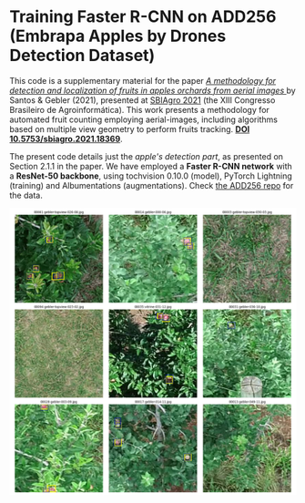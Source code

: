 # Training Faster R-CNN on ADD256 (Embrapa Apples by Drones Detection Dataset)

This code is a supplementary material for the paper *[A methodology for detection and localization of fruits in apples orchards from aerial images ](https://doi.org/10.5753/sbiagro.2021.18369)*
by Santos & Gebler (2021), presented at [SBIAgro 2021](https://eventos.unipampa.edu.br/sbiagro/) (the XIII Congresso Brasileiro de Agroinformática). 
This work presents a methodology for automated fruit counting employing aerial-images, including
algorithms based on multiple view geometry to perform fruits tracking. **[DOI 10.5753/sbiagro.2021.18369](https://doi.org/10.5753/sbiagro.2021.18369)**.

The present code details just the _apple's detection part_, as presented on Section 2.1.1 in the paper. 
We have employed a **Faster R-CNN network** with a **ResNet-50 backbone**, using tochvision 0.10.0 (model),
PyTorch Lightning (training) and Albumentations (augmentations). Check [the ADD256 repo](https://github.com/thsant/add256) 
for the data.

![Banner](test-detection-sample.png)

